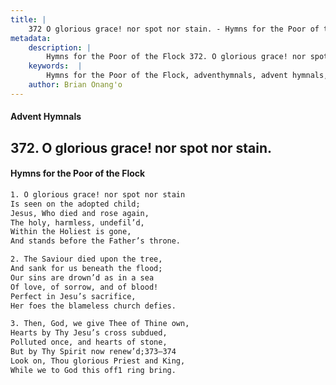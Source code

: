 ```yaml
---
title: |
    372 O glorious grace! nor spot nor stain. - Hymns for the Poor of the Flock
metadata:
    description: |
        Hymns for the Poor of the Flock 372. O glorious grace! nor spot nor stain.. O glorious grace! nor spot nor stain Is seen on the adopted child; Jesus, Who died and rose again, The holy, harmless, undefil’d, Within the Holiest is gone, And stands before the Father’s throne. 
    keywords:  |
        Hymns for the Poor of the Flock, adventhymnals, advent hymnals, O glorious grace! nor spot nor stain., O glorious grace! nor spot nor stain, 
    author: Brian Onang'o
---
```


#### Advent Hymnals
## 372. O glorious grace! nor spot nor stain.
####  Hymns for the Poor of the Flock

```txt
1. O glorious grace! nor spot nor stain
Is seen on the adopted child;
Jesus, Who died and rose again,
The holy, harmless, undefil’d,
Within the Holiest is gone,
And stands before the Father’s throne.

2. The Saviour died upon the tree,
And sank for us beneath the flood; 
Our sins are drown’d as in a sea 
Of love, of sorrow, and of blood! 
Perfect in Jesu’s sacrifice,
Her foes the blameless church defies.

3. Then, God, we give Thee of Thine own,
Hearts by Thy Jesu’s cross subdued, 
Polluted once, and hearts of stone,
But by Thy Spirit now renew’d;373—374
Look on, Thou glorious Priest and King, 
While we to God this off1 ring bring.
```